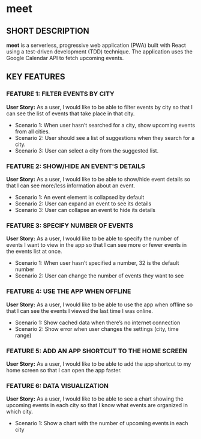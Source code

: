 # meet


## SHORT DESCRIPTION

**meet** is a serverless, progressive web application (PWA) built with React using a
test-driven development (TDD) technique. The application uses the Google
Calendar API to fetch upcoming events.


## KEY FEATURES

### FEATURE 1: FILTER EVENTS BY CITY
**User Story:** As a user, I would like to be able to filter events by city so that I can see the list of events that
take place in that city.

+ Scenario 1: When user hasn’t searched for a city, show upcoming events from all cities.
+ Scenario 2: User should see a list of suggestions when they search for a city.
+ Scenario 3: User can select a city from the suggested list.

### FEATURE 2: SHOW/HIDE AN EVENT'S DETAILS
**User Story:** As a user, I would like to be able to show/hide event details so that I can see more/less
information about an event.

+ Scenario 1: An event element is collapsed by default
+ Scenario 2: User can expand an event to see its details
+ Scenario 3: User can collapse an event to hide its details

### FEATURE 3: SPECIFY NUMBER OF EVENTS
**User Story:** As a user, I would like to be able to specify the number of events I want to view in the app so
that I can see more or fewer events in the events list at once.

+ Scenario 1: When user hasn’t specified a number, 32 is the default number
+ Scenario 2: User can change the number of events they want to see

### FEATURE 4: USE THE APP WHEN OFFLINE
**User Story:** As a user, I would like to be able to use the app when offline so that I can see the events I
viewed the last time I was online.

+ Scenario 1: Show cached data when there’s no internet connection
+ Scenario 2: Show error when user changes the settings (city, time range)

### FEATURE 5: ADD AN APP SHORTCUT TO THE HOME SCREEN
**User Story:** As a user, I would like to be able to add the app shortcut to my home screen so that I can
open the app faster.

### FEATURE 6: DATA VISUALIZATION
**User Story:** As a user, I would like to be able to see a chart showing the upcoming events in each city so
that I know what events are organized in which city.

+ Scenario 1: Show a chart with the number of upcoming events in each city
